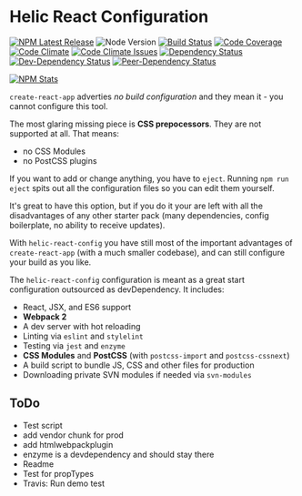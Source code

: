 # Helic React Configuration

[![NPM Latest Release][npm-image]][npm-url]
![Node Version][node-version-image]
[![Build Status][build-image]][build-url]
[![Code Coverage][coverage-image]][coverage-url]
[![Code Climate][code-climate-image]][code-climate-url]
[![Code Climate Issues][code-climate-issues-image]][code-climate-issues-url]
[![Dependency Status][dependency-image]][dependency-url]
[![Dev-Dependency Status][dev-dependency-image]][dev-dependency-url]
[![Peer-Dependency Status][peer-dependency-image]][peer-dependency-url]

[![NPM Stats][npm-stats-image]][npm-url]

`create-react-app` adverties *no build configuration* and they mean it - you 
cannot configure this tool.

The most glaring missing piece is **CSS prepocessors**. They are not supported 
at all. That means:

* no CSS Modules
* no PostCSS plugins

If you want to add or change anything, you have to `eject`. Running `npm run 
eject` spits out all the configuration files so you can edit them yourself.

It's great to have this option, but if you do it your are left with all the 
disadvantages of any other starter pack (many dependencies, config boilerplate, 
no ability to receive updates).

With `helic-react-config` you have still most of the important advantages of 
`create-react-app` (with a much smaller codebase), and can still configure your 
build as you like.

The `helic-react-config` configuration is meant as a great start configuration 
outsourced as devDependency.
It includes:

* React, JSX, and ES6 support
* **Webpack 2**
* A dev server with hot reloading
* Linting via `eslint` and `stylelint`
* Testing via `jest` and `enzyme`
* **CSS Modules** and **PostCSS** (with `postcss-import` and `postcss-cssnext`)
* A build script to bundle JS, CSS and other files for production
* Downloading private SVN modules if needed via `svn-modules`

## ToDo

* Test script
* add vendor chunk for prod
* add htmlwebpackplugin
* enzyme is a devdependency and should stay there
* Readme
* Test for propTypes
* Travis: Run demo test

[npm-image]: https://badge.fury.io/js/helic-react-config.svg
[npm-stats-image]: https://nodei.co/npm/helic-react-config.png?downloads=true&downloadRank=true&stars=true
[npm-url]: https://www.npmjs.com/package/helic-react-config
[node-version-image]: https://img.shields.io/node/v/helic-react-config.svg

[build-image]: https://travis-ci.org/rusty1s/helic-react-config.svg?branch=master
[build-url]: https://travis-ci.org/rusty1s/helic-react-config
[coverage-image]: https://img.shields.io/codecov/c/github/rusty1s/helic-react-config.svg
[coverage-url]: https://codecov.io/github/rusty1s/helic-react-config?branch=master
[code-climate-image]: https://codeclimate.com/github/rusty1s/helic-react-config/badges/gpa.svg
[code-climate-url]: https://codeclimate.com/github/rusty1s/helic-react-config
[code-climate-issues-image]: https://codeclimate.com/github/rusty1s/helic-react-config/badges/issue_count.svg
[code-climate-issues-url]: https://codeclimate.com/github/rusty1s/helic-react-config/issues

[dependency-image]: https://david-dm.org/rusty1s/helic-react-config.svg
[dependency-url]: https://david-dm.org/rusty1s/helic-react-config
[dev-dependency-image]: https://david-dm.org/rusty1s/helic-react-config/dev-status.svg
[dev-dependency-url]: https://david-dm.org/rusty1s/helic-react-config?type=dev
[peer-dependency-image]: https://david-dm.org/rusty1s/helic-react-config/peer-status.svg
[peer-dependency-url]: https://david-dm.org/rusty1s/helic-react-config?type=peer
